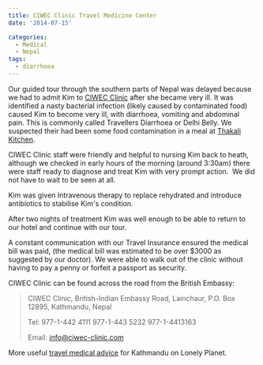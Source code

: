 ```yaml
---
title: CIWEC Clinic Travel Medicine Center
date: '2014-07-15'

categories:
  - Medical
  - Nepal
tags:
  - diarrhoea
---
```


Our guided tour through the southern parts of Nepal was delayed because we had to admit Kim to [CIWEC Clinic](https://ciwec-clinic.com/ "CIWEC Clinic website") after she became very ill. It was identified a nasty bacterial infection (likely caused by contaminated food) caused Kim to become very ill, with diarrhoea, vomiting and abdominal pain. This is commonly called Travellers Diarrhoea or Delhi Belly. We suspected their had been some food contamination in a meal at [Thakali Kitchen](/posts/2014-07-thakali-kitchen/ "Thakali Kitchen").

CIWEC Clinic staff were friendly and helpful to nursing Kim back to heath, although we checked in early hours of the morning (around 3:30am) there were staff ready to diagnose and treat Kim with very prompt action.  We did not have to wait to be seen at all.

Kim was given Intravenous therapy to replace rehydrated and introduce antibiotics to stabilise Kim's condition.

After two nights of treatment Kim was well enough to be able to return to our hotel and continue with our tour.

A constant communication with our Travel Insurance ensured the medical bill was paid, (the medical bill was estimated to be over $3000 as suggested by our doctor). We were able to walk out of the clinic without having to pay a penny or forfeit a passport as security.

CIWEC Clinic can be found across the road from the British Embassy:

> CIWEC Clinic, British-Indian Embassy Road, Lainchaur, P.O. Box 12895, Kathmandu, Nepal
> 
> Tel: 977-1-442 4111 977-1-443 5232 977-1-4413163
> 
> Email: info@ciwec-clinic.com

More useful [travel medical advice](https://www.lonelyplanet.com/nepal/kathmandu/practical-information/health) for Kathmandu on Lonely Planet.
